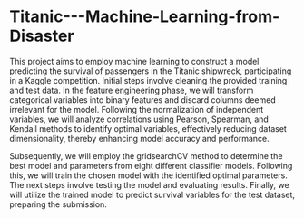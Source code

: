 # Titanic---Machine-Learning-from-Disaster

This project aims to employ machine learning to construct a model predicting the survival of passengers in the Titanic shipwreck, participating in a Kaggle competition. Initial steps involve cleaning the provided training and test data. In the feature engineering phase, we will transform categorical variables into binary features and discard columns deemed irrelevant for the model. Following the normalization of independent variables, we will analyze correlations using Pearson, Spearman, and Kendall methods to identify optimal variables, effectively reducing dataset dimensionality, thereby enhancing model accuracy and performance.

Subsequently, we will employ the gridsearchCV method to determine the best model and parameters from eight different classifier models. Following this, we will train the chosen model with the identified optimal parameters. The next steps involve testing the model and evaluating results. Finally, we will utilize the trained model to predict survival variables for the test dataset, preparing the submission.
